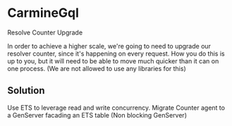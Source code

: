 # CarmineGql

Resolve Counter Upgrade

In order to achieve a higher scale, we're going to need to upgrade our resolver counter, since it's happening on every request. How you do this is up to you, but it will need to be able to move much quicker than it can on one process. (We are not allowed to use any libraries for this)


## Solution

Use ETS to leverage read and write concurrency.
Migrate Counter agent to a GenServer facading an ETS table (Non blocking GenServer)

